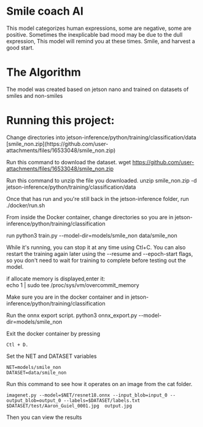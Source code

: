 <h1>Smile coach AI</h1>
This model categorizes human expressions, some are negative, some are positive. Sometimes the inexplicable bad mood may be due to the dull expression,  This model will remind you at these times. Smile, and harvest a good start.
<h1>The Algorithm</h1>
The model was created based on jetson nano and trained on datasets of smiles and non-smiles
<h1>Running this project:</h1>
Change directories into jetson-inference/python/training/classification/data
[smile_non.zip](https://github.com/user-attachments/files/16533048/smile_non.zip)

 Run this command to download the dataset. 
wget https://github.com/user-attachments/files/16533048/smile_non.zip

Run this command to unzip the file you downloaded. 
unzip smile_non.zip -d jetson-inference/python/training/classification/data

Once that has run and you're still back in the jetson-inference folder, run
./docker/run.sh

From inside the Docker container, change directories so you are in jetson-inference/python/training/classification

run
python3 train.py --model-dir=models/smile_non data/smile_non

While it's running, you can stop it at any time using Ctl+C. You can also restart the training again later using the --resume and --epoch-start flags, so you don't need to wait for training to complete before testing out the model.

if allocate memory is displayed,enter it:  
echo 1 | sudo tee /proc/sys/vm/overcommit_memory

Make sure you are in the docker container and in jetson-inference/python/training/classification
 
Run the onnx export script.
python3 onnx_export.py --model-dir=models/smile_non

Exit the docker container by pressing
```
Ctl + D.
```
Set the NET and DATASET variables
```
NET=models/smile_non
DATASET=data/smile_non
```


Run this command to see how it operates on an image from the cat folder.
```
imagenet.py --model=$NET/resnet18.onnx --input_blob=input_0 --output_blob=output_0 --labels=$DATASET/labels.txt $DATASET/test/Aaron_Guiel_0001.jpg  output.jpg

```

Then you can view the results
